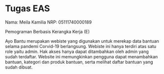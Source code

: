 # Tugas EAS

Nama: Meila Kamilia
NRP: 05111740000189

Pemograman Berbasis Kerangka Kerja (E)

Ayo Bantu merupakan webiste yang digunakan untuk merekap data bantuan selama pandemi Corvid-19 berlangsung. Webiste ini hanya terdiri atas satu role yaitu admin. Hak akses hanya dapat ditambahkan oleh admin yang sudah terdaftar. Website ini memungkinkan pengguna dapat menambahkan bantuan, kategori dan produk bantuan, serta melihat daftar bantuan yang sudah dibuat. 